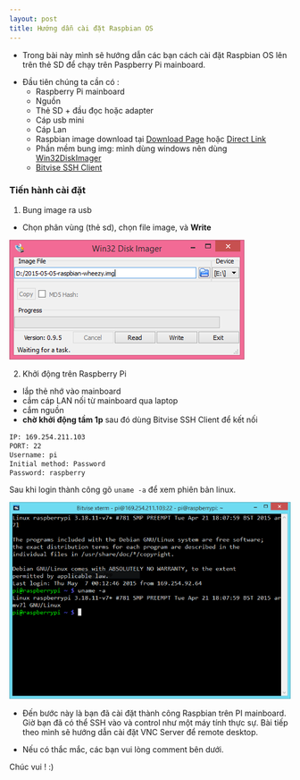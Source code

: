 ```yaml
---
layout: post
title: Hướng dẫn cài đặt Raspbian OS
---
```


- Trong bài này mình sẽ hướng dẫn các bạn cách cài đặt Raspbian OS lên trên thẻ SD để chạy trên Paspberry Pi mainboard. 

<!--break-->

- Đầu tiên chúng ta cần có :
	- Raspberry Pi mainboard
	- Nguồn
	- Thẻ SD + đầu đọc hoặc adapter
	- Cáp usb mini
	- Cáp Lan
	- Raspbian image download tại [Download Page](https://www.raspberrypi.org/downloads/raspbian/) hoặc [Direct Link](http://director.downloads.raspberrypi.org/raspbian/images/raspbian-2015-05-07/2015-05-05-raspbian-wheezy.zip)
	- Phần mềm bung img: mình dùng windows nên dùng [Win32DiskImager](http://sourceforge.net/projects/win32diskimager/files/Archive/)
	- [Bitvise SSH Client](http://dl.bitvise.com/BvSshClient-Inst.exe)

### Tiến hành cài đặt

1. Bung image ra usb 
- Chọn phân vùng (thẻ sd), chọn file image, và **Write**

![](/images/win32diskimager.png)

2. Khởi động trên Raspberry Pi
- lắp thẻ nhớ vào mainboard
- cắm cáp LAN nối từ mainboard qua laptop
- cắm nguồn
- **chờ khởi động tầm 1p** sau đó dùng Bitvise SSH Client để kết nối 

```text
IP: 169.254.211.103
PORT: 22
Username: pi
Initial method: Password
Password: raspberry
```

Sau khi login thành công gõ `uname -a` để xem phiên bản linux.


![](/images/raspbian-ssh.png)

- Đến bước này là bạn đã cài đặt thành công Raspbian trên PI mainboard. Giờ bạn đã có thể SSH vào và control như một máy tính thực sự. Bài tiếp theo mình sẽ hướng dẫn cài đặt VNC Server để remote desktop.

- Nếu có thắc mắc, các bạn vui lòng comment bên dưới.

Chúc vui ! :)
